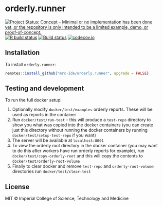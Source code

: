# orderly.runner

<!-- badges: start -->
[![Project Status: Concept – Minimal or no implementation has been done yet, or the repository is only intended to be a limited example, demo, or proof-of-concept.](https://www.repostatus.org/badges/latest/concept.svg)](https://www.repostatus.org/#concept)
[![R build status](https://github.com/mrc-ide/orderly.runner/workflows/R-CMD-check/badge.svg)](https://github.com/mrc-ide/orderly.runner/actions)
[![Build status]()](https://buildkite.com/mrc-ide/mrcide/orderly-dot-runner?branch=main)
[![codecov.io](https://codecov.io/github/mrc-ide/orderly.runner/coverage.svg?branch=main)](https://codecov.io/github/mrc-ide/orderly.runner?branch=main)
<!-- badges: end -->

## Installation

To install `orderly.runner`:

```r
remotes::install_github("mrc-ide/orderly.runner", upgrade = FALSE)
```

## Testing and development

To run the full docker setup:

1. Optionally modify `docker/test/examples` orderly reports. These will be used as reports in the container
1. Run `docker/test/run-test` - this will produce a `test-repo` directory to show you what was copied into the docker containers (you can create just this directory without running the docker containers by running `docker/test/setup-test-repo` if you want)
1. The server will be available at `localhost:8001`
1. To view the orderly root directory in the docker container (you may want to do this after workers have run orderly reports for example), run `docker/test/copy-orderly-root` and this will copy the contents to `docker/test/orderly-root-volume`
1. Finally to clear docker and remove `test-repo` and `orderly-root-volume` directories run `docker/test/clear-test`

## License

MIT © Imperial College of Science, Technology and Medicine
